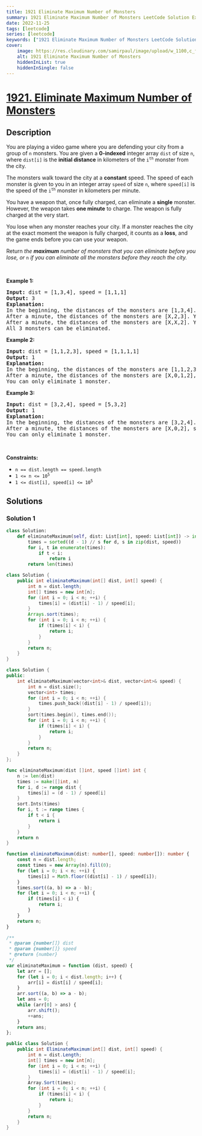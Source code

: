 ```yaml
---
title: 1921 Eliminate Maximum Number of Monsters
summary: 1921 Eliminate Maximum Number of Monsters LeetCode Solution Explained
date: 2022-11-25
tags: [leetcode]
series: [leetcode]
keywords: ["1921 Eliminate Maximum Number of Monsters LeetCode Solution Explained in all languages", "1921 Eliminate Maximum Number of Monsters", "LeetCode", "leetcode solution in Python3 C++ Java Go PHP Ruby Swift TypeScript Rust C# JavaScript C", "GeeksforGeeks", "InterviewBit", "Coding Ninjas", "HackerRank", "HackerEarth", "CodeChef", "TopCoder", "AlgoExpert", "freeCodeCamp", "Codeforces", "GitHub", "AtCoder", "Samir Paul"]
cover:
    image: https://res.cloudinary.com/samirpaul/image/upload/w_1100,c_fit,co_rgb:FFFFFF,l_text:Arial_75_bold:1921 Eliminate Maximum Number of Monsters - Solution Explained/problem-solving.webp
    alt: 1921 Eliminate Maximum Number of Monsters
    hiddenInList: true
    hiddenInSingle: false
---
```



# [1921. Eliminate Maximum Number of Monsters](https://leetcode.com/problems/eliminate-maximum-number-of-monsters)


## Description

<p>You are playing a video game where you are defending your city from a group of <code>n</code> monsters. You are given a <strong>0-indexed</strong> integer array <code>dist</code> of size <code>n</code>, where <code>dist[i]</code> is the <strong>initial distance</strong> in kilometers of the <code>i<sup>th</sup></code> monster from the city.</p>

<p>The monsters walk toward the city at a <strong>constant</strong> speed. The speed of each monster is given to you in an integer array <code>speed</code> of size <code>n</code>, where <code>speed[i]</code> is the speed of the <code>i<sup>th</sup></code> monster in kilometers per minute.</p>

<p>You have a weapon that, once fully charged, can eliminate a <strong>single</strong> monster. However, the weapon takes <strong>one minute</strong> to charge. The weapon is fully charged at the very start.</p>

<p>You lose when any monster reaches your city. If a monster reaches the city at the exact moment the weapon is fully charged, it counts as a <strong>loss</strong>, and the game ends before you can use your weapon.</p>

<p>Return <em>the <strong>maximum</strong> number of monsters that you can eliminate before you lose, or </em><code>n</code><em> if you can eliminate all the monsters before they reach the city.</em></p>

<p>&nbsp;</p>
<p><strong class="example">Example 1:</strong></p>

<pre>
<strong>Input:</strong> dist = [1,3,4], speed = [1,1,1]
<strong>Output:</strong> 3
<strong>Explanation:</strong>
In the beginning, the distances of the monsters are [1,3,4]. You eliminate the first monster.
After a minute, the distances of the monsters are [X,2,3]. You eliminate the second monster.
After a minute, the distances of the monsters are [X,X,2]. You eliminate the third monster.
All 3 monsters can be eliminated.</pre>

<p><strong class="example">Example 2:</strong></p>

<pre>
<strong>Input:</strong> dist = [1,1,2,3], speed = [1,1,1,1]
<strong>Output:</strong> 1
<strong>Explanation:</strong>
In the beginning, the distances of the monsters are [1,1,2,3]. You eliminate the first monster.
After a minute, the distances of the monsters are [X,0,1,2], so you lose.
You can only eliminate 1 monster.
</pre>

<p><strong class="example">Example 3:</strong></p>

<pre>
<strong>Input:</strong> dist = [3,2,4], speed = [5,3,2]
<strong>Output:</strong> 1
<strong>Explanation:</strong>
In the beginning, the distances of the monsters are [3,2,4]. You eliminate the first monster.
After a minute, the distances of the monsters are [X,0,2], so you lose.
You can only eliminate 1 monster.
</pre>

<p>&nbsp;</p>
<p><strong>Constraints:</strong></p>

<ul>
	<li><code>n == dist.length == speed.length</code></li>
	<li><code>1 &lt;= n &lt;= 10<sup>5</sup></code></li>
	<li><code>1 &lt;= dist[i], speed[i] &lt;= 10<sup>5</sup></code></li>
</ul>

## Solutions

### Solution 1

<!-- tabs:start -->

```python
class Solution:
    def eliminateMaximum(self, dist: List[int], speed: List[int]) -> int:
        times = sorted((d - 1) // s for d, s in zip(dist, speed))
        for i, t in enumerate(times):
            if t < i:
                return i
        return len(times)
```

```java
class Solution {
    public int eliminateMaximum(int[] dist, int[] speed) {
        int n = dist.length;
        int[] times = new int[n];
        for (int i = 0; i < n; ++i) {
            times[i] = (dist[i] - 1) / speed[i];
        }
        Arrays.sort(times);
        for (int i = 0; i < n; ++i) {
            if (times[i] < i) {
                return i;
            }
        }
        return n;
    }
}
```

```cpp
class Solution {
public:
    int eliminateMaximum(vector<int>& dist, vector<int>& speed) {
        int n = dist.size();
        vector<int> times;
        for (int i = 0; i < n; ++i) {
            times.push_back((dist[i] - 1) / speed[i]);
        }
        sort(times.begin(), times.end());
        for (int i = 0; i < n; ++i) {
            if (times[i] < i) {
                return i;
            }
        }
        return n;
    }
};
```

```go
func eliminateMaximum(dist []int, speed []int) int {
	n := len(dist)
	times := make([]int, n)
	for i, d := range dist {
		times[i] = (d - 1) / speed[i]
	}
	sort.Ints(times)
	for i, t := range times {
		if t < i {
			return i
		}
	}
	return n
}
```

```ts
function eliminateMaximum(dist: number[], speed: number[]): number {
    const n = dist.length;
    const times = new Array(n).fill(0);
    for (let i = 0; i < n; ++i) {
        times[i] = Math.floor((dist[i] - 1) / speed[i]);
    }
    times.sort((a, b) => a - b);
    for (let i = 0; i < n; ++i) {
        if (times[i] < i) {
            return i;
        }
    }
    return n;
}
```

```js
/**
 * @param {number[]} dist
 * @param {number[]} speed
 * @return {number}
 */
var eliminateMaximum = function (dist, speed) {
    let arr = [];
    for (let i = 0; i < dist.length; i++) {
        arr[i] = dist[i] / speed[i];
    }
    arr.sort((a, b) => a - b);
    let ans = 0;
    while (arr[0] > ans) {
        arr.shift();
        ++ans;
    }
    return ans;
};
```

```cs
public class Solution {
    public int EliminateMaximum(int[] dist, int[] speed) {
        int n = dist.Length;
        int[] times = new int[n];
        for (int i = 0; i < n; ++i) {
            times[i] = (dist[i] - 1) / speed[i];
        }
        Array.Sort(times);
        for (int i = 0; i < n; ++i) {
            if (times[i] < i) {
                return i;
            }
        }
        return n;
    }
}
```

<!-- tabs:end -->

<!-- end -->

